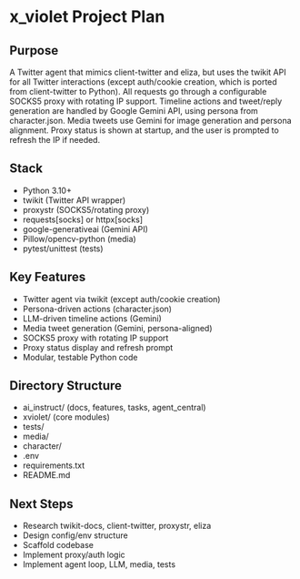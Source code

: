 # x_violet Project Plan

## Purpose
A Twitter agent that mimics client-twitter and eliza, but uses the twikit API for all Twitter interactions (except auth/cookie creation, which is ported from client-twitter to Python). All requests go through a configurable SOCKS5 proxy with rotating IP support. Timeline actions and tweet/reply generation are handled by Google Gemini API, using persona from character.json. Media tweets use Gemini for image generation and persona alignment. Proxy status is shown at startup, and the user is prompted to refresh the IP if needed.

## Stack
- Python 3.10+
- twikit (Twitter API wrapper)
- proxystr (SOCKS5/rotating proxy)
- requests[socks] or httpx[socks]
- google-generativeai (Gemini API)
- Pillow/opencv-python (media)
- pytest/unittest (tests)

## Key Features
- Twitter agent via twikit (except auth/cookie creation)
- Persona-driven actions (character.json)
- LLM-driven timeline actions (Gemini)
- Media tweet generation (Gemini, persona-aligned)
- SOCKS5 proxy with rotating IP support
- Proxy status display and refresh prompt
- Modular, testable Python code

## Directory Structure
- ai_instruct/ (docs, features, tasks, agent_central)
- xviolet/ (core modules)
- tests/
- media/
- character/
- .env
- requirements.txt
- README.md

## Next Steps
- Research twikit-docs, client-twitter, proxystr, eliza
- Design config/env structure
- Scaffold codebase
- Implement proxy/auth logic
- Implement agent loop, LLM, media, tests
